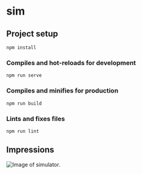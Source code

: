 # sim

## Project setup
```
npm install
```

### Compiles and hot-reloads for development
```
npm run serve
```

### Compiles and minifies for production
```
npm run build
```

### Lints and fixes files
```
npm run lint
```

## Impressions
![Image of simulator](https://github.com/konstantinsteinmiller/roulette-simulator/tree/master/public/roulette-sim.png).
